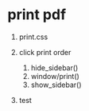# print pdf


1. print.css



2. click print order

    1. hide_sidebar()
    2. window/print()
    3. show_sidebar()

3. test





